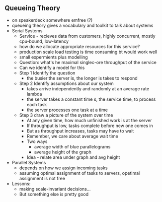 Queueing Theory
---
* on speakerdeck somewhere emfree (?)
* queueing theory gives a vocabulary and toolkit to talk about systems
* Serial Systems
  * Service - recieves data from customers, highly concurrent, mostly cpu-bound, low-latency
  * how do we allocate appropriate resources for this service?
  * production scale load testing is time consuming bt would work well
  * small expermients plus modelling
  * Question: what's he maximal singlec-ore throughput of the service
  * Can we identify a model for this
  * Step 1 Identify the question
    * the busier the server is, the longer is takes to respond
  * Step 2 Identify assumptions about our system
    * takes arrive independently and randomly at an average rate lambda
    * the server takes a constant time s, the service time, to process each task
    * the server processes one task at a time
  * Step 3 draw a picture of the system over time
    * At any given time, how much unfinished work is at the server
    * If throughput is low, tasks complete before new one comes in
    * But as throughput increases, tasks may have to wait
    * Remember, we care about average wait time
    * Two ways
      * average width of blue parallelograms
      * average height of the graph
    * Idea - relate area under graph and avg height
* Parallel Systems
  * depends on how we assign incoming tasks
  * assuming optimal assignment of tasks to servers, opetimal assignment is not free
* Lessons:
  * making scale-invariant decisions...
  * But something else is pretty good

